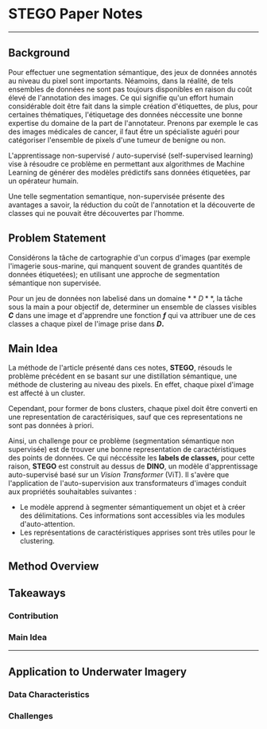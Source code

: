 # STEGO Paper Notes
---
## Background

Pour effectuer une segmentation sémantique, des jeux de données annotés au niveau du pixel sont importants. Néamoins, dans la réalité, de tels ensembles de données ne sont pas toujours disponibles en raison du coût élevé de l'annotation des images. Ce qui signifie qu'un effort humain considérable doit être fait dans la simple création d'étiquettes, de plus, pour certaines thématiques, l'étiquetage des données néccessite une bonne expertise du domaine de la part de l'annotateur. Prenons par exemple le cas des images médicales de cancer, il faut ếtre un spécialiste aguéri pour catégoriser l'ensemble de pixels d'une tumeur de benigne ou non.


L'apprentissage non-supervisé / auto-supervisé (self-supervised learning) vise à résoudre ce problème en permettant aux algorithmes de Machine Learning de générer des modèles prédictifs sans données étiquetées, par un opérateur humain.


Une telle segmentation semantique, non-supervisée présente des avantages a savoir, la réduction du coût de l'annotation et la découverte de classes qui ne pouvait être découvertes par l'homme.

## Problem Statement

Considérons la tâche de cartographie d'un corpus d'images (par exemple l'imagerie sous-marine, qui manquent souvent de grandes quantités de données étiquetées); en utilisant une approche de segmentation sémantique non supervisée.

Pour un jeu de données non labelisé dans un domaine $**D**$, la tâche sous la main a pour objectif de, determiner un ensemble de classes visibles **$C$** dans une image et d'apprendre une fonction **$f$** qui va attribuer une de ces classes a chaque pixel de l'image prise dans **$D$.**

## Main Idea

La méthode de l'article présenté dans ces notes, **STEGO**, résouds le problème précédent en se basant sur une distillation sémantique, une méthode de clustering au niveau des pixels. En effet, chaque pixel d'image est affecté à un cluster.

Cependant, pour former de bons clusters, chaque pixel doit être converti en une representation de caractérisiques, sauf que ces representations ne sont pas données à priori.

Ainsi, un challenge pour ce problème (segmentation sémantique non supervisée) est de trouver une bonne representation de caractéristiques des points de données. Ce qui néccéssite les **labels de classes,** pour cette raison, **STEGO** est construit au dessus de **DINO**, un modèle d'apprentissage auto-supervisé basé sur un *Vision Transformer* (ViT). Il s'avère que l'application de l'auto-supervision aux transformateurs d'images conduit aux propriétés souhaitables suivantes :

- Le modèle apprend à segmenter sémantiquement un objet et à créer des délimitations. Ces informations sont accessibles via les modules d'auto-attention.
- Les représentations de caractéristiques apprises sont très utiles pour le clustering.


## Method Overview






## Takeaways

### Contribution

### Main Idea
---
## Application to Underwater Imagery

### Data Characteristics

### Challenges
